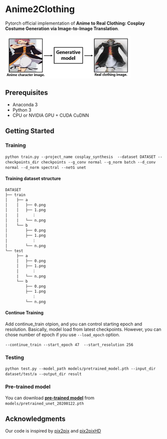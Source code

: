 <br><br>

# Anime2Clothing
Pytorch official implementation of **Anime to Real Clothing: Cosplay Costume Generation via Image-to-Image Translation**.

<img src='imgs/purpose_of_paper.png' width="400px"/>

## Prerequisites
- Anaconda 3
- Python 3
- CPU or NVIDIA GPU + CUDA CuDNN

## Getting Started
### Training
`python train.py --project_name cosplay_synthesis  --dataset DATASET --checkpoints_dir checkpoints --g_conv normal --g_norm batch --d_conv normal --d_norm spectral --netG unet`

#### Training dataset structure
```buildoutcfg
DATASET
├── train
│    ├── a
│    │   ├── 0.png
│    │   ├── 1.png
│    │      ︙
│    |   └── n.png
│    └── b
│        ├── 0.png
│        ├── 1.png
│           ︙
│        └── n.png
└── test
     ├── a
     │   ├── 0.png
     │   ├── 1.png
     │      ︙
     |   └── n.png
     └── b
         ├── 0.png
         ├── 1.png
            ︙
         └── n.png
```

#### Continue Training 
Add continue_train otpion, and you can control starting epoch and resolution.
Basically, model load from latest checkpoints. However, you can chose number of epoch if you use `--load_epoch` option.

`--continue_train --start_epoch 47  --start_resolution 256`

### Testing
`python test.py --model_path models/pretrained_model.pth --input_dir dataset/test/a --output_dir result`

### Pre-trained model
You can download [**pre-trained model**](models/pretrained_unet_20200122.pth) from `models/pretrained_unet_20200122.pth`

## Acknowledgments
Our code is inspired by [pix2pix](https://github.com/junyanz/pytorch-CycleGAN-and-pix2pix) and [pix2pixHD](https://github.com/NVIDIA/pix2pixHD)
